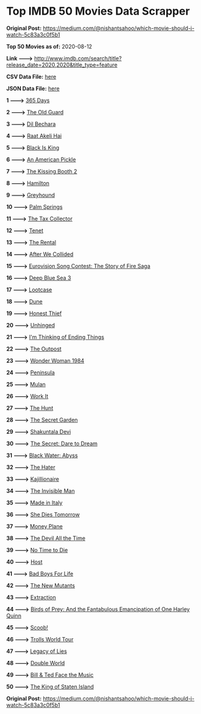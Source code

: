 # Top IMDB 50 Movies Data Scrapper

**Original Post:** https://medium.com/@nishantsahoo/which-movie-should-i-watch-5c83a3c0f5b1

**Top 50 Movies as of:** 2020-08-12

**Link --->** http://www.imdb.com/search/title?release_date=2020,2020&title_type=feature

**CSV Data File:** [here](/Data/data.csv)

**JSON Data File:** [here](/Data/data.json)

**1 --->** [365 Days](https://www.imdb.com/title/tt10886166/?ref_=adv_li_tt)

**2 --->** [The Old Guard](https://www.imdb.com/title/tt7556122/?ref_=adv_li_tt)

**3 --->** [Dil Bechara](https://www.imdb.com/title/tt8110330/?ref_=adv_li_tt)

**4 --->** [Raat Akeli Hai](https://www.imdb.com/title/tt12567088/?ref_=adv_li_tt)

**5 --->** [Black Is King](https://www.imdb.com/title/tt12607910/?ref_=adv_li_tt)

**6 --->** [An American Pickle](https://www.imdb.com/title/tt9059704/?ref_=adv_li_tt)

**7 --->** [The Kissing Booth 2](https://www.imdb.com/title/tt9784456/?ref_=adv_li_tt)

**8 --->** [Hamilton](https://www.imdb.com/title/tt8503618/?ref_=adv_li_tt)

**9 --->** [Greyhound](https://www.imdb.com/title/tt6048922/?ref_=adv_li_tt)

**10 --->** [Palm Springs](https://www.imdb.com/title/tt9484998/?ref_=adv_li_tt)

**11 --->** [The Tax Collector](https://www.imdb.com/title/tt8461224/?ref_=adv_li_tt)

**12 --->** [Tenet](https://www.imdb.com/title/tt6723592/?ref_=adv_li_tt)

**13 --->** [The Rental](https://www.imdb.com/title/tt10003008/?ref_=adv_li_tt)

**14 --->** [After We Collided](https://www.imdb.com/title/tt10362466/?ref_=adv_li_tt)

**15 --->** [Eurovision Song Contest: The Story of Fire Saga](https://www.imdb.com/title/tt8580274/?ref_=adv_li_tt)

**16 --->** [Deep Blue Sea 3](https://www.imdb.com/title/tt11946300/?ref_=adv_li_tt)

**17 --->** [Lootcase](https://www.imdb.com/title/tt10515526/?ref_=adv_li_tt)

**18 --->** [Dune](https://www.imdb.com/title/tt1160419/?ref_=adv_li_tt)

**19 --->** [Honest Thief](https://www.imdb.com/title/tt1838556/?ref_=adv_li_tt)

**20 --->** [Unhinged](https://www.imdb.com/title/tt10059518/?ref_=adv_li_tt)

**21 --->** [I'm Thinking of Ending Things](https://www.imdb.com/title/tt7939766/?ref_=adv_li_tt)

**22 --->** [The Outpost](https://www.imdb.com/title/tt3833480/?ref_=adv_li_tt)

**23 --->** [Wonder Woman 1984](https://www.imdb.com/title/tt7126948/?ref_=adv_li_tt)

**24 --->** [Peninsula](https://www.imdb.com/title/tt8850222/?ref_=adv_li_tt)

**25 --->** [Mulan](https://www.imdb.com/title/tt4566758/?ref_=adv_li_tt)

**26 --->** [Work It](https://www.imdb.com/title/tt10276470/?ref_=adv_li_tt)

**27 --->** [The Hunt](https://www.imdb.com/title/tt8244784/?ref_=adv_li_tt)

**28 --->** [The Secret Garden](https://www.imdb.com/title/tt2702920/?ref_=adv_li_tt)

**29 --->** [Shakuntala Devi](https://www.imdb.com/title/tt10964468/?ref_=adv_li_tt)

**30 --->** [The Secret: Dare to Dream](https://www.imdb.com/title/tt4411584/?ref_=adv_li_tt)

**31 --->** [Black Water: Abyss](https://www.imdb.com/title/tt7978672/?ref_=adv_li_tt)

**32 --->** [The Hater](https://www.imdb.com/title/tt9506474/?ref_=adv_li_tt)

**33 --->** [Kajillionaire](https://www.imdb.com/title/tt8143990/?ref_=adv_li_tt)

**34 --->** [The Invisible Man](https://www.imdb.com/title/tt1051906/?ref_=adv_li_tt)

**35 --->** [Made in Italy](https://www.imdb.com/title/tt9207700/?ref_=adv_li_tt)

**36 --->** [She Dies Tomorrow](https://www.imdb.com/title/tt11614912/?ref_=adv_li_tt)

**37 --->** [Money Plane](https://www.imdb.com/title/tt7286966/?ref_=adv_li_tt)

**38 --->** [The Devil All the Time](https://www.imdb.com/title/tt7395114/?ref_=adv_li_tt)

**39 --->** [No Time to Die](https://www.imdb.com/title/tt2382320/?ref_=adv_li_tt)

**40 --->** [Host](https://www.imdb.com/title/tt12749596/?ref_=adv_li_tt)

**41 --->** [Bad Boys For Life](https://www.imdb.com/title/tt1502397/?ref_=adv_li_tt)

**42 --->** [The New Mutants](https://www.imdb.com/title/tt4682266/?ref_=adv_li_tt)

**43 --->** [Extraction](https://www.imdb.com/title/tt8936646/?ref_=adv_li_tt)

**44 --->** [Birds of Prey: And the Fantabulous Emancipation of One Harley Quinn](https://www.imdb.com/title/tt7713068/?ref_=adv_li_tt)

**45 --->** [Scoob!](https://www.imdb.com/title/tt3152592/?ref_=adv_li_tt)

**46 --->** [Trolls World Tour](https://www.imdb.com/title/tt6587640/?ref_=adv_li_tt)

**47 --->** [Legacy of Lies](https://www.imdb.com/title/tt6834916/?ref_=adv_li_tt)

**48 --->** [Double World](https://www.imdb.com/title/tt10508838/?ref_=adv_li_tt)

**49 --->** [Bill & Ted Face the Music](https://www.imdb.com/title/tt1086064/?ref_=adv_li_tt)

**50 --->** [The King of Staten Island](https://www.imdb.com/title/tt9686708/?ref_=adv_li_tt)

**Original Post:** https://medium.com/@nishantsahoo/which-movie-should-i-watch-5c83a3c0f5b1
